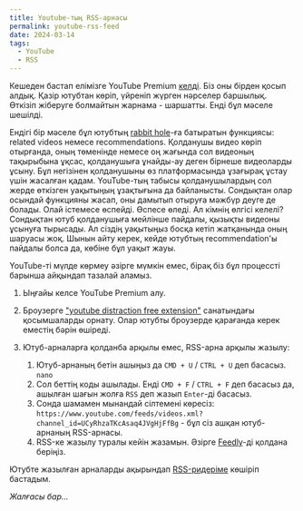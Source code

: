 ```yaml
---
title: Youtube-тың RSS-арнасы
permalink: youtube-rss-feed
date: 2024-03-14
tags:
  - YouTube
  - RSS
---
```


Кешеден бастап елімізге YouTube Premium [келді](https://support.google.com/youtube/answer/6307365?). Біз оны бірден қосып алдық. Қазір ютубтан көріп, үйреніп жүрген нәрселер баршылық. Өткізіп жіберуге болмайтын жарнама - шаршатты. Енді бұл мәселе шешілді.

Ендігі бір мәселе бұл ютубтың [rabbit hole](https://www.nytimes.com/column/rabbit-hole)-ға батыратын функциясы: related videos немесе recommendations. Қолданушы видео көріп отырғанда, оның төменінде немесе оң жағында сол видеоның тақырыбына ұқсас, қолданушыға ұнайды-ау деген бірнеше видеоларды ұсыну. Бұл негізінен қолданушыны өз платформасында ұзағырақ ұстау үшін жасалған қадам. YouTube-тың табысы қолданушылардың сол жерде өткізген уақытыңың ұзақтығына да байланысты. Сондықтан олар осындай функцияны жасап, оны дамытып отыруға мәжбүр деуге де болады. Олай істемесе өспейді. Өспесе өледі. Ал кімнің өлгісі келелі? Сондықтан ютуб қолданушыға мейлінше пайдалы, қызықты видеоны ұсынуға тырысады. Ал сіздің уақытыңыз босқа кетіп жатқанында оның шаруасы жоқ. Шынын айту керек, кейде ютубтың recommendation'ы пайдалы болса да, көбіне бұл уақыт жауы.

YouTube-ті мүлде көрмеу әзірге мүмкін емес, бірақ біз бұл процессті барынша айқындап тазалай аламыз.

1. Ыңғайы келсе YouTube Premium алу.

2. Броузерге ["youtube distraction free extension"](https://www.google.com/search?q=youtube+distraction+free+extension) санатындағы қосымшаларды орнату. Олар ютубты броузерде қарағанда керек еместің бәрін өшіреді.
3. Ютуб-арналарға қолданба арқылы емес, RSS-арна арқылы жазылу:
   1. Ютуб-арнаның бетін ашыңыз да `CMD + U` / `CTRL + U` деп басасыз. `nano`
   2. Сол беттің коды ашылады. Енді `CMD + F` / `CTRL + F` деп басасыз да, ашылған шағын жолға `RSS` деп жазып `Enter`-ді басасыз.
   3. Сонда шамамен мынандай сілтемені көресіз: `https://www.youtube.com/feeds/videos.xml?channel_id=UCyRhzaTKcAsaq4JVgHjFfBg` - бұл сіз ашқан ютуб-арнаның RSS-арнасы.
   4. RSS-ке жазылу туралы кейін жазамын. Әзірге [Feedly](https://feedly.com/)-ді қолдана беріңіз.

Ютубте жазылған арналарды ақырындап [RSS-ридеріме](https://netnewswire.com/) көшіріп бастадым.

_Жалғасы бар..._
